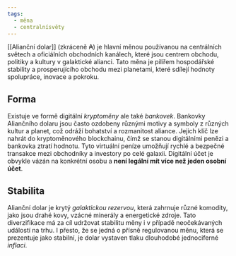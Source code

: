 ```yaml
---
tags:
  - měna
  - centralnísvěty
---
```


[[Alianční dolar]] (zkráceně ₳) je hlavní měnou používanou na centrálních světech a oficiálních obchodních kanálech, které jsou centrem obchodu, politiky a kultury v galaktické alianci. Tato měna je pilířem hospodářské stability a prosperujícího obchodu mezi planetami, které sdílejí hodnoty spolupráce, inovace a pokroku.

## Forma
Existuje ve formě digitální *kryptoměny* ale také *bankovek*. Bankovky Aliančního dolaru jsou často ozdobeny různými motivy a symboly z různých kultur a planet, což odráží bohatství a rozmanitost aliance. Jejich klíč lze nahrát do kryptoměnového blockchainu, čímž se stanou digitálními penězi a bankovka ztratí hodnotu. Tyto virtuální peníze umožňují rychlé a bezpečné transakce mezi obchodníky a investory po celé galaxii. Digitální účet je obvykle vázán na konkrétní osobu a **není legální mít více než jeden osobní účet**.

## Stabilita
Alianční dolar je krytý *galaktickou rezervou*, která zahrnuje různé komodity, jako jsou drahé kovy, vzácné minerály a energetické zdroje. Tato diverzifikace má za cíl udržovat stabilitu měny i v případě neočekávaných událostí na trhu. I přesto, že se jedná o přísně regulovanou měnu, která se prezentuje jako stabilní, je dolar vystaven tlaku dlouhodobé jednociferné *inflaci*.